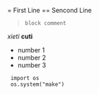 = First Line
== Sencond Line

>     block comment

*xieti*
**cuti**
* number 1
* number 2
* number 3

``` 
 import os 
 os.system("make")
```